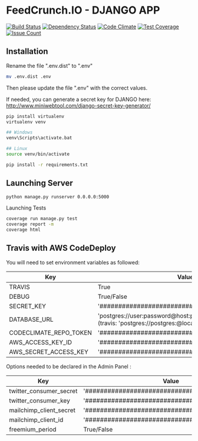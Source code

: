 FeedCrunch.IO - DJANGO APP
====================

[![Build Status](https://travis-ci.com/DataIsTheNewBlack/FeedCrunch.IO.svg?token=Mwzs9s5gJEGyrsnoybN5&branch=master)](https://travis-ci.com/DataIsTheNewBlack/FeedCrunch.IO)
[![Dependency Status](https://gemnasium.com/badges/github.com/DataIsTheNewBlack/FeedCrunch_Dependencies.svg)](https://gemnasium.com/github.com/DataIsTheNewBlack/FeedCrunch_Dependencies)
[![Code Climate](https://codeclimate.com/repos/5772aa87f97096006f001cb4/badges/7ea6335aee9b44fcdc67/gpa.svg)](https://codeclimate.com/repos/5772aa87f97096006f001cb4/feed)
[![Test Coverage](https://codeclimate.com/repos/5772aa87f97096006f001cb4/badges/7ea6335aee9b44fcdc67/coverage.svg)](https://codeclimate.com/repos/5772aa87f97096006f001cb4/coverage)
[![Issue Count](https://codeclimate.com/repos/5772aa87f97096006f001cb4/badges/7ea6335aee9b44fcdc67/issue_count.svg)](https://codeclimate.com/repos/5772aa87f97096006f001cb4/feed)

## Installation

Rename the file ".env.dist" to ".env"
```sh
mv .env.dist .env
```

Then please update the file ".env" with the correct values.

If needed, you can generate a secret key for DJANGO here: http://www.miniwebtool.com/django-secret-key-generator/

```sh
pip install virtualenv
virtualenv venv

## Windows
venv\Scripts\activate.bat

## Linux
source venv/bin/activate

pip install -r requirements.txt
```

## Launching Server

```sh
python manage.py runserver 0.0.0.0:5000
```

Launching Tests

```sh
coverage run manage.py test
coverage report -m
coverage html
```

## Travis with AWS CodeDeploy

You will need to set environment variables as followed:

| Key                      | Value                                                                                                    |
|--------------------------|----------------------------------------------------------------------------------------------------------|
| TRAVIS                   | True                                                                                                     |
| DEBUG                    | True/False                                                                                               |
| SECRET_KEY               | '##############################################'                                                         |
| DATABASE_URL             | 'postgres://user:password@host:port/Database'<br>(travis: 'postgres://postgres:@localhost:5432/travisci')|
| CODECLIMATE_REPO_TOKEN   | '##############################################'                                                         |
| AWS_ACCESS_KEY_ID        | '##############################################'	                                                        |
| AWS_SECRET_ACCESS_KEY    | '##############################################'                                                         |


Options needed to be declared in the Admin Panel :

| Key                      | Value                                            |
|--------------------------|--------------------------------------------------|
| twitter_consumer_secret  | '##############################################' |
| twitter_consumer_key     | '##############################################' |
| mailchimp_client_secret  | '##############################################' |
| mailchimp_client_id      | '##############################################' |
| freemium_period          | True/False                                       |
